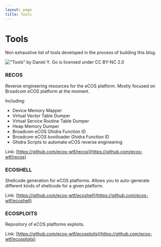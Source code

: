 ```yaml
---
layout: page
title: Tools
---
```


# Tools

Non exhaustive list of tools developed in the process of building this blog.

!["Tools" by Daniel Y. Go is licensed under CC BY-NC 2.0]({{site.url}}/assets/tools_by_daniel_ygo.jpg)

### RECOS

Reverse engineering resources for the eCOS platform. Mostly focused on Broadcom eCOS platform at the moment.

Including:

- Device Memory Mapper
- Virtual Vector Table Dumper
- Virtual Service Routine Table Dumper
- Heap Memory Dumper
- Broadcom eCOS Ghidra Function ID
- Broadcom eCOS bootloader Ghidra Function ID
- Ghidra Scripts to automate eCOS reverse engineering

Link: [https://github.com/ecos-wtf/recos](https://github.com/ecos-wtf/recos)

### ECOSHELL

Shellcode generation for eCOS platforms. Allows you to auto-generate different kinds of shellcode for a given platform.

Link: [https://github.com/ecos-wtf/ecoshell](https://github.com/ecos-wtf/ecoshell)

### ECOSPLOITS

Repository of eCOS platforms exploits.

Link: [https://github.com/ecos-wtf/ecosploits](https://github.com/ecos-wtf/ecosploits)
